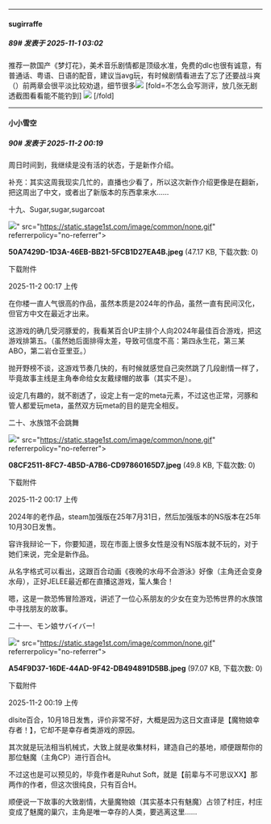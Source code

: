 ﻿
*****

####  sugirraffe  
##### 89#       发表于 2025-11-1 03:02

推荐一款国产《梦灯花》，美术音乐剧情都是顶级水准，免费的dlc也很有诚意，有普通话、粤语、日语的配音，建议当avg玩，有时候剧情看进去了忘了还要战斗爽（）前两章会很平淡比较劝退，细节很多<img src="https://p.sda1.dev/28/3e378204d2069c629f082b3100b472d1/image.jpg" referrerpolicy="no-referrer">
[fold=不怎么会写测评，放几张无剧透截图看看能不能钓到]
<img src="https://p.sda1.dev/28/03160c9caa003c534f1265ef5f97b4f3/image.jpg" referrerpolicy="no-referrer">
[/fold]


*****

####  小小雪空  
##### 90#       发表于 2025-11-2 00:19

周日时间到，我继续是没有活的状态，于是新作介绍。

补充：其实这周我现实几忙的，直播也少看了，所以这次新作介绍更像是在翻新，把这周出了中文，或者出了新版本的东西拿来水……

十九、Sugar,sugar,sugarcoat

<img src="https://img.stage1st.com/forum/202511/02/001720z1z8oj1oi17dixzp.jpeg" referrerpolicy="no-referrer">" src="https://static.stage1st.com/image/common/none.gif" referrerpolicy="no-referrer">

<strong>50A7429D-1D3A-46EB-BB21-5FCB1D27EA4B.jpeg</strong> (47.17 KB, 下载次数: 0)

下载附件

2025-11-2 00:17 上传

在你楼一直人气很高的作品，虽然本质是2024年的作品，虽然一直有民间汉化，但官方中文在最近才出来。

这游戏的确几受河豚爱的，我看某百合UP主排个人向2024年最佳百合游戏，把这游戏排第五。（虽然她后面排得太差，导致可信度不高：第四永生花，第三某ABO，第二岩仓亚里亚。）

抛开野榜不谈，这游戏节奏几快的，有时候就感觉自己突然跳了几段剧情一样了，毕竟故事主线是主角奉命给女友戴绿帽的故事（其实不是）。

设定几有趣的，就不剧透了，设定上有一定的meta元素，不过这也正常，河豚和管人都爱玩meta，虽然双方玩meta的目的是完全相反。

二十、水族馆不会跳舞

<img src="https://img.stage1st.com/forum/202511/02/001750ntrvj5zrc537k37w.jpeg" referrerpolicy="no-referrer">" src="https://static.stage1st.com/image/common/none.gif" referrerpolicy="no-referrer">

<strong>08CF2511-8FC7-4B5D-A7B6-CD97860165D7.jpeg</strong> (49.8 KB, 下载次数: 0)

下载附件

2025-11-2 00:17 上传

2024年的老作品，steam加强版在25年7月31日，然后加强版本的NS版本在25年10月30日发售。

容许我辩论一下，你要知道，现在市面上很多女性是没有NS版本就不玩的，对于她们来说，完全是新作品。

从名字格式可以看出，这跟百合动画《夜晚的水母不会游泳》好像（主角还会变身水母），正好JELEE最近都在直播这游戏，蜇人集合！

嗯，这是一款恐怖冒险游戏，讲述了一位心系朋友的少女在变为恐怖世界的水族馆中寻找朋友的故事。

二十一、モン娘サバイバー!

<img src="https://img.stage1st.com/forum/202511/02/001927xfdvyayah8vgiada.jpeg" referrerpolicy="no-referrer">" src="https://static.stage1st.com/image/common/none.gif" referrerpolicy="no-referrer">

<strong>A54F9D37-16DE-44AD-9F42-DB494891D5BB.jpeg</strong> (97.07 KB, 下载次数: 0)

下载附件

2025-11-2 00:19 上传

dlsite百合，10月18日发售，评价非常不好，大概是因为这日文直译是【魔物娘幸存者！】，它却不是幸存者类游戏的原因。

其次就是玩法相当机械式，大致上就是收集材料，建造自己的基地，顺便跟帮你的那位魅魔（主角CP）进行百合H。

不过这也是可以预见的，毕竟作者是Ruhut Soft，就是【前辈与不可思议XX】那两作的作者，但这次很纯良，只有百合H。

顺便说一下故事的大致剧情，大量魔物娘（其实基本只有魅魔）占领了村庄，村庄变成了魅魔的巢穴，主角是唯一幸存的人类，要逃离这里……

